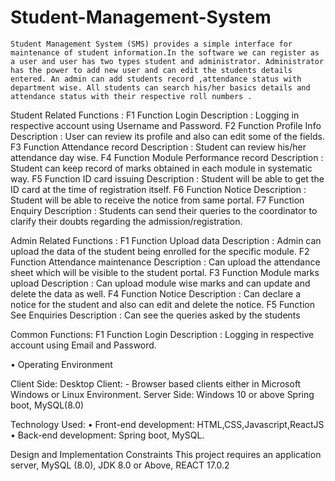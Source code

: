 # Student-Management-System

    Student Management System (SMS) provides a simple interface for maintenance of student information.In the software we can register as a user and user has two types student and administrator. Administrator has the power to add new user and can edit the students details entered. An admin can add students record ,attendance status with department wise. All students can search his/her basics details and attendance status with their respective roll numbers .
    
    
    
    
Student Related Functions :
F1	Function	Login
	Description :	Logging	in respective account using Username and Password.
F2	Function	Profile Info
	Description :	User can review its profile and also can edit some of the fields.
F3	Function	Attendance record
	Description :	Student can review his/her attendance day wise.
F4	Function	Module Performance record
	Description :	Student can keep record of marks obtained in each module in systematic way.
F5	Function	ID card issuing
	Description :	Student will be able to get the ID card at the time of registration itself.
F6	Function	Notice 
	Description :	Student will be able to receive the notice from same portal.
F7	Function	Enquiry
	Description :	Students can send their queries to the coordinator to clarify their doubts regarding the admission/registration.


Admin Related Functions :
F1	Function	Upload data
	Description :	Admin can upload the data of the student being enrolled for the specific module.
F2	Function	Attendance maintenance
	Description :	Can upload the attendance sheet which will be visible to the student portal.
F3	Function	Module marks upload
	Description :   Can upload module wise marks and can update and delete the data as well.
F4	Function	Notice 
	Description :	Can declare a notice for the student and also can edit and delete the notice.
F5	Function	See Enquiries
	Description :	Can see the queries asked by the students



Common Functions:
F1	Function	Login
	Description :	Logging	in	respective account using Email and Password.

   
    
• Operating Environment 
    
Client Side:
       Desktop Client: - Browser based clients either in Microsoft Windows or Linux Environment.
Server Side:
       Windows 10 or above Spring boot, MySQL(8.0)
               
Technology Used: • Front-end development:  HTML,CSS,Javascript,ReactJS 
                 • Back-end development: Spring boot, MySQL.
                 
Design and Implementation Constraints
This project requires an application server, MySQL (8.0), JDK 8.0 or Above, REACT 17.0.2

    
    
    
    
    
    
    
    
